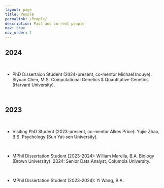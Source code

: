 ```yaml
---
layout: page
title: People
permalink: /People/
description: Past and current people
nav: true
nav_order: 2
---
```

## 2024
<br>

* PhD Dissertaion Student (2024-present, co-mentor Michael Inouye): Siyuan Chen, M.S. Computational Genetics & Quantitative Genetics (Harvard University).

<br>

## 2023
<br>

* Visiting PhD Student (2023-present, co-mentor Alkes Price): Yujie Zhao, B.S. Psychology (Sun Yat-sen University). 

<br>

* MPhil Dissertation Student (2023-2024): William Marella, B.A. Biology (Brown University). 2024: Senior Data Analyst, Columbia University.

<br>

* MPhil Dissertation Student (2023-2024): Yi Wang, B.A. 

<br>

 